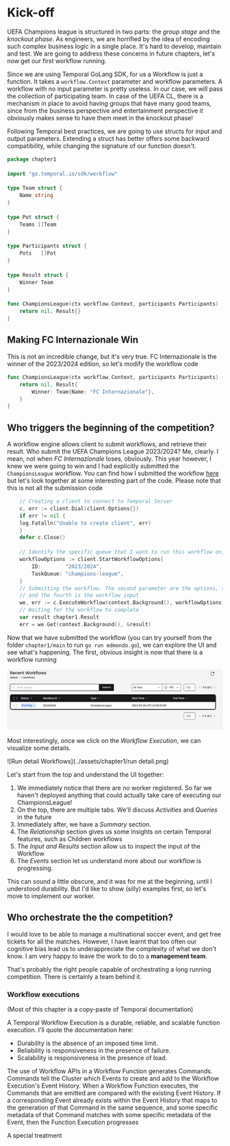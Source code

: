 # Kick-off 

UEFA Champions league is structured in two parts: the *group stage* and the *knockout phase*. As engineers, we are horrified by the idea of encoding such complex business logic in a single place. It's hard to develop, maintain and test. We are going to address these concerns in future chapters, let's now get our first workflow running.

Since we are using Temporal GoLang SDK, for us a Workflow is just a function. It takes a `workflow.Context` parameter and workflow parameters. A workflow with no input parameter is pretty useless. In our case, we will pass the collection of participating team.  In case of the UEFA CL, there is a mechanism in place to avoid having groups that have many good teams, since from the business perspective and entertainment perspective it obviously makes sense to have them meet in the knockout phase!

Following Temporal best practices, we are going to use structs for input and output parameters. Extending a struct has better offers some backward compatibility, while changing the signature of our function doesn't.

```go
package chapter1

import "go.temporal.io/sdk/workflow"

type Team struct {
	Name string
}

type Pot struct {
	Teams []Team
}

type Participants struct {
	Pots   []Pot
}

type Result struct {
	Winner Team
}

func ChampionsLeague(ctx workflow.Context, participants Participants) (error, Result) {
	return nil, Result{}
}

```

## Making FC Internazionale Win

This is not an incredible change, but it's very true. FC Internazionale is the winner of the 2023/2024 edition, so let's modify the workflow code

```go
func ChampionsLeague(ctx workflow.Context, participants Participants) (error, Result) {
	return nil, Result{
		Winner: Team{Name: "FC Internazionale"},
	}
}
```

## Who triggers the beginning of the competition?

A workflow engine allows client to submit workflows, and retrieve their result. Who submit the UEFA Champions League 2023/2024? Me, clearly. I mean, not when *FC Internazionale* loses, obviously. This year however, I knew we were going to win and I had explicitly submitted the `ChampionsLeague` workflow. You can find how I submitted the workflow [here](./main/edmondo.go) but let's look together at some interesting part of the code. Please note that this is not all the submission code

```go
    // Creating a client to connect to Temporal Server
    c, err := client.Dial(client.Options{})
    if err != nil {
    log.Fatalln("Unable to create client", err)
    }
    defer c.Close()
	
	// Identify the specific queue that I want to run this workflow on, and an optional ID
    workflowOptions := client.StartWorkflowOptions{
        ID:        "2023/2024",
        TaskQueue: "champions-league",
    }
	// Submitting the workflow. The second parameter are the options, the third is the workflow function,
	// and the fourth is the workflow input
    we, err := c.ExecuteWorkflow(context.Background(), workflowOptions, chapter1.ChampionsLeague, participants)
	// Waiting for the workflow to complete
    var result chapter1.Result
    err = we.Get(context.Background(), &result)
```

Now that we have submitted the workflow (you can try yourself from the folder `chapter1/main` to run `go run edmondo.go`), we can explore the UI and see what's happening. The first, obvious insight is now that there is a workflow running

![Running Workflows](../assets/chapter1/workflows.png)

Most interestingly, once we click on the *Workflow Execution*, we can visualize some details.

![Run detail Workflows](../assets/chapter1/run detail.png)

Let's start from the top and understand the UI together:
1. We immediately notice that there are no worker registered. So far we haven't deployed anything that could actually take care of executing our ChampionsLeague!
2. On the top, there are multiple tabs. We'll discuss *Activities* and *Queries* in the future
3. Immediately after, we have a *Summary* section. 
4. The *Relationship* section gives us some insights on certain Temporal features, such as Children workflows
5. The *Input and Results* section allow us to inspect the input of the Workflow
6. The *Events* section let us understand more about our workflow is progressing.

This can sound a little obscure, and it was for me at the beginning, until I understood durability. But I'd like to show (silly) examples first, so let's move to implement our worker.

## Who orchestrate the the competition?

I would love to be able to manage a multinational soccer event, and get free tickets for all the matches. However, I have learnt that too often our cognitive bias lead us to underappreciate the complexity of what we don't know. I am very happy to leave the work to do to a **management team**.

That's probably the right people capable of orchestrating a long running competition. There is certainly a team behind it. 



### Workflow executions

(Most of this chapter is a copy-paste of Temporal documentation)

A Temporal Workflow Execution is a durable, reliable, and scalable function execution. I'll quote the documentation here:
- Durability is the absence of an imposed time limit.
- Reliability is responsiveness in the presence of failure.
- Scalability is responsiveness in the presence of load.

The use of Workflow APIs in a Workflow Function generates Commands. Commands tell the Cluster which Events to create and add to the Workflow Execution's Event History. When a Workflow Function executes, the Commands that are emitted are compared with the existing Event History. If a corresponding Event already exists within the Event History that maps to the generation of that Command in the same sequence, and some specific metadata of that Command matches with some specific metadata of the Event, then the Function Execution progresses

A special treatment 



